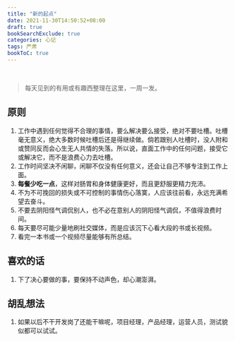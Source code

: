 ```yaml
---
title: "新的起点"
date: 2021-11-30T14:50:52+08:00
draft: true
bookSearchExclude: true
categories: 心记
tags: 严肃
bookToC: true
---
```


<br/>

> 每天见到的有用或有趣西整理在这里，一周一发。

## 原则

1. 工作中遇到任何觉得不合理的事情，要么解决要么接受，绝对不要吐槽。吐槽毫无意义，绝大多数时候吐槽后还是得继续做。倘若跟别人吐槽时，没人附和或赞同反而会心生无人共情的失落。所以说，直面工作中的任何问题，接受它或解决它，而不是浪费心力去吐槽。
2. 工作时间坚决不闲聊，闲聊不仅没有任何意义，还会让自己不够专注到工作上面。
3. **每餐少吃一点**，这样对肠胃和身体健康更好，而且更舒服更精力充沛。
4. 不为不可挽回的损失或不可控制的事情伤心落寞，人应该往前看，永远充满希望去奋斗。
5. 不要去阴阳怪气调侃别人，也不必在意别人的阴阳怪气调侃，不值得浪费时间。
6. 每天要尽可能少量地刷社交媒体，而是应该沉下心看大段的书或长视频。
7. 看完一本书或一个视频尽量能够有所总结。

## 喜欢的话

1. 下了决心要做的事，要保持不动声色，却心潮澎湃。

## 胡乱想法

1. 如果以后不干开发岗了还能干嘛呢，项目经理，产品经理，运营人员，测试貌似都可以试试。

